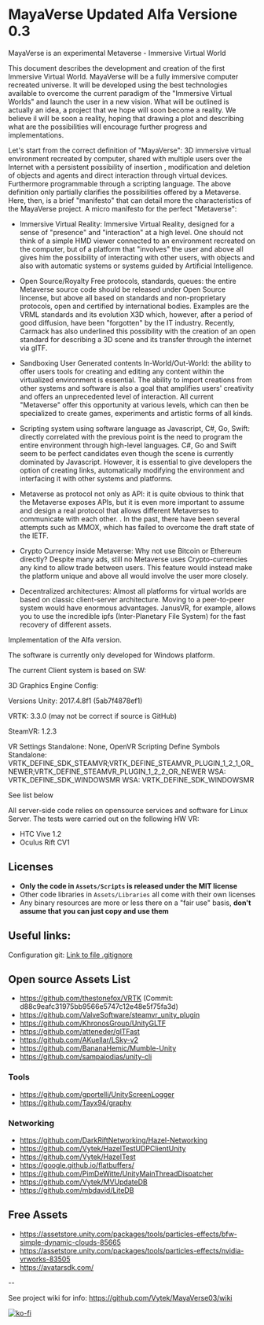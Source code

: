 # MayaVerse Updated Alfa Versione 0.3

MayaVerse is an experimental Metaverse - Immersive Virtual World

This document describes the development and creation of the first Immersive Virtual World. MayaVerse will be a fully immersive computer recreated universe. It will be developed using the best technologies available to overcome the current paradigm of the "Immersive Virtual Worlds" and launch the user in a new vision.
What will be outlined is actually an idea, a project that we hope will soon become a reality. We believe il will be soon a reality, hoping that drawing a plot and describing what are the possibilities will encourage further progress and implementations.

Let's start from the correct definition of "MayaVerse":
3D immersive virtual environment recreated by computer, shared with multiple users over the Internet with a persistent possibility of insertion , modification and deletion of objects and agents and direct interaction through virtual devices. Furthermore programmable through a scripting language.
The above definition only partially clarifies the possibilities offered by a Metaverse. Here, then, is a brief "manifesto" that can detail more the characteristics of the MayaVerse project.
A micro manifesto for the perfect "Metaverse":

* Immersive Virtual Reality: Immersive Virtual Reality, designed for a sense of "presence" and "interaction" at a high level. One should not think of a simple HMD viewer connected to an environment recreated on the computer, but of a platform that "involves" the user and above all gives him the possibility of interacting with other users, with objects and also with automatic systems or systems guided by Artificial Intelligence.

* Open Source/Royalty Free protocols, standards, queues: the entire Metaverse source code should be released under Open Source lincense, but above all based on standards and non-proprietary protocols, open and certified by international bodies. Examples are the VRML standards and its evolution X3D which, however, after a period of good diffusion, have been "forgotten" by the IT industry. Recently, Carmack has also underlined this possibility with the creation of an open standard for describing a 3D scene and its transfer through the internet via glTF.

* Sandboxing User Generated contents In-World/Out-World: the ability to offer users tools for creating and editing any content within the virtualized environment is essential. The ability to import creations from other systems and software is also a goal that amplifies users' creativity and offers an unprecedented level of interaction. All current "Metaverse" offer this opportunity at various levels, which can then be specialized to create games, experiments and artistic forms of all kinds.

* Scripting system using software language as Javascript, C#, Go, Swift: directly correlated with the previous point is the need to program the entire environment through high-level languages. C#, Go and Swift seem to be perfect candidates even though the scene is currently dominated by Javascript. However, it is essential to give developers the option of creating links, automatically modifying the environment and interfacing it with other systems and platforms.

* Metaverse as protocol not only as API: it is quite obvious to think that the Metaverse exposes APIs, but it is even more important to assume and design a real protocol that allows different Metaverses to communicate with each other. . In the past, there have been several attempts such as MMOX, which has failed to overcome the draft state of the IETF.

* Crypto Currency inside Metaverse: Why not use Bitcoin or Ethereum directly? Despite many ads, still no Metaverse uses Crypto-currencies any kind to allow trade between users. This feature would instead make the platform unique and above all would involve the user more closely.

* Decentralized architectures: Almost all platforms for virtual worlds are based on classic client-server architecture. Moving to a peer-to-peer system would have enormous advantages. JanusVR, for example, allows you to use the incredible ipfs (Inter-Planetary File System) for the fast recovery of different assets.

Implementation of the Alfa version.

The software is currently only developed for Windows platform.

The current Client system is based on SW:

3D Graphics Engine Config:

Versions
  Unity: 2017.4.8f1 (5ab7f4878ef1)
  
  VRTK: 3.3.0 (may not be correct if source is GitHub)
  
  SteamVR: 1.2.3
  
VR Settings
  Standalone: None, OpenVR
Scripting Define Symbols
  Standalone: VRTK_DEFINE_SDK_STEAMVR;VRTK_DEFINE_STEAMVR_PLUGIN_1_2_1_OR_NEWER;VRTK_DEFINE_STEAMVR_PLUGIN_1_2_2_OR_NEWER
  WSA: VRTK_DEFINE_SDK_WINDOWSMR
  WSA: VRTK_DEFINE_SDK_WINDOWSMR

See list below

All server-side code relies on opensource services and software for Linux Server.
The tests were carried out on the following HW VR:

 - HTC Vive 1.2 
 - Oculus Rift CV1
 
## Licenses

 - **Only the code in `Assets/Scripts` is released under the MIT license**
 - Other code libraries in `Assets/Libraries` all come with their own licenses
 - Any binary resources are more or less there on a "fair use" basis, **don't assume that you can just copy and use them**

## Useful links:
Configuration git:
[Link to file .gitignore](https://gist.github.com/Shogan/dad6786c58c5ad88e0ec)

## Open source Assets List ##

- https://github.com/thestonefox/VRTK (Commit: d88c9eafc31975bb9566e5747c12e48e5f75fa3d)
- https://github.com/ValveSoftware/steamvr_unity_plugin
- https://github.com/KhronosGroup/UnityGLTF
- https://github.com/atteneder/glTFast
- https://github.com/AKuellar/LSky-v2
- https://github.com/BananaHemic/Mumble-Unity
- https://github.com/sampaiodias/unity-cli

### Tools ###

- https://github.com/gportelli/UnityScreenLogger
- https://github.com/Tayx94/graphy

### Networking ###

- https://github.com/DarkRiftNetworking/Hazel-Networking
- https://github.com/Vytek/HazelTestUDPClientUnity
- https://github.com/Vytek/HazelTest
- https://google.github.io/flatbuffers/
- https://github.com/PimDeWitte/UnityMainThreadDispatcher
- https://github.com/Vytek/MVUpdateDB
- https://github.com/mbdavid/LiteDB

## Free Assets ##

- https://assetstore.unity.com/packages/tools/particles-effects/bfw-simple-dynamic-clouds-85665
- https://assetstore.unity.com/packages/tools/particles-effects/nvidia-vrworks-83505
- https://avatarsdk.com/

--

See project wiki for info: https://github.com/Vytek/MayaVerse03/wiki

[![ko-fi](https://www.ko-fi.com/img/donate_sm.png)](https://ko-fi.com/V7V4EXM8)
